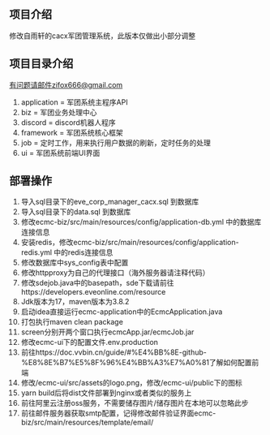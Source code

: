 ## 项目介绍
修改自雨轩的cacx军团管理系统，此版本仅做出小部分调整 

## 项目目录介绍
有问题请邮件zifox666@gmail.com
1. application = 军团系统主程序API
2. biz = 军团业务处理中心
3. discord = discord机器人程序
4. framework = 军团系统核心框架
5. job = 定时工作，用来执行用户数据的刷新，定时任务的处理
6. ui = 军团系统前端UI界面
   
## 部署操作
1. 导入sql目录下的eve_corp_manager_cacx.sql 到数据库
2. 导入sql目录下的data.sql 到数据库
3. 修改ecmc-biz/src/main/resources/config/application-db.yml 中的数据库连接信息
4. 安装redis，修改ecmc-biz/src/main/resources/config/application-redis.yml 中的redis连接信息
5. 修改数据库中sys_config表中配置
6. 修改httpproxy为自己的代理接口（海外服务器请注释代码）
7. 修改sdejob.java中的basepath，sde下载请前往https://developers.eveonline.com/resource
8. Jdk版本为17，maven版本为3.8.2
9. 启动idea直接运行ecmc-application中的EcmcApplication.java
10. 打包执行maven clean package  
11. screen分别开两个窗口执行ecmcApp.jar/ecmcJob.jar  
12. 修改ecmc-ui下的配置文件.env.production  
13. 前往https://doc.vvbin.cn/guide/#%E4%BB%8E-github-%E8%8E%B7%E5%8F%96%E4%BB%A3%E7%A0%81了解如何配置前端  
14. 修改/ecmc-ui/src/assets的logo.png，修改/ecmc-ui/public下的图标  
15. yarn build后将dist文件部署到nginx或者类似的服务上
16. 前往阿里云注册oss服务，不需要储存图片/储存图片在本地可以忽略此步
17. 前往邮件服务器获取smtp配置，记得修改邮件验证界面ecmc-biz/src/main/resources/template/email/  
